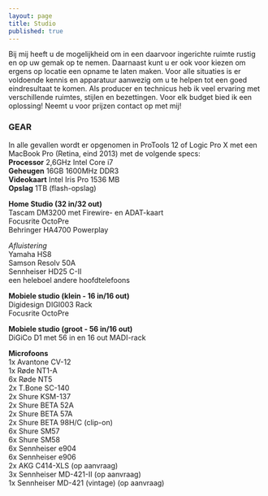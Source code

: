 ```yaml
---
layout: page
title: Studio
published: true
---
```





Bij mij heeft u de mogelijkheid om in een daarvoor ingerichte ruimte rustig en op uw gemak op te nemen. Daarnaast kunt u er ook voor kiezen om ergens op locatie een opname te laten maken. Voor alle situaties is er voldoende kennis en apparatuur aanwezig om u te helpen tot een goed eindresultaat te komen. 
Als producer en technicus heb ik veel ervaring met verschillende ruimtes, stijlen en bezettingen. Voor elk budget bied ik een oplossing! Neemt u voor prijzen contact op met mij! 

### GEAR
In alle gevallen wordt er opgenomen in ProTools 12 of Logic Pro X met een MacBook Pro (Retina, eind 2013) met de volgende specs:  
**Processor** 	2,6GHz Intel Core i7  
**Geheugen**	16GB 1600MHz DDR3  
**Videokaart** 	Intel Iris Pro 1536 MB  
**Opslag**		1TB (flash-opslag)  


**Home Studio (32 in/32 out)**  
Tascam DM3200 met Firewire- en ADAT-kaart    
Focusrite OctoPre  
Behringer HA4700 Powerplay  

_Afluistering_  
Yamaha HS8  
Samson Resolv 50A  
Sennheiser HD25 C-II  
een heleboel andere hoofdtelefoons  


**Mobiele studio (klein - 16 in/16 out)**  
Digidesign DIGI003 Rack  
Focusrite OctoPre  


**Mobiele studio (groot - 56 in/16 out)**  
DiGiCo D1 met 56 in en 16 out MADI-rack  


**Microfoons**  
1x	Avantone CV-12  
1x 	Røde NT1-A  
6x	Røde NT5  
2x 	T.Bone SC-140  
2x 	Shure KSM-137  
2x	Shure BETA 52A  
2x	Shure BETA 57A  
2x	Shure BETA 98H/C (clip-on)  
6x	Shure SM57  
6x	Shure SM58  
6x 	Sennheiser e904  
6x 	Sennheiser e906  
2x 	AKG C414-XLS (op aanvraag)  
3x 	Sennheiser MD-421-II (op aanvraag)  
1x 	Sennheiser MD-421 (vintage) (op aanvraag)
